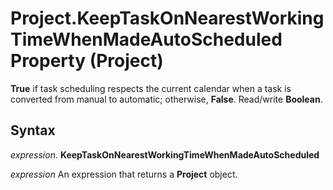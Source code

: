 
# Project.KeepTaskOnNearestWorkingTimeWhenMadeAutoScheduled Property (Project)

 **True** if task scheduling respects the current calendar when a task is converted from manual to automatic; otherwise, **False**. Read/write **Boolean**.


## Syntax

 _expression_. **KeepTaskOnNearestWorkingTimeWhenMadeAutoScheduled**

 _expression_ An expression that returns a **Project** object.

